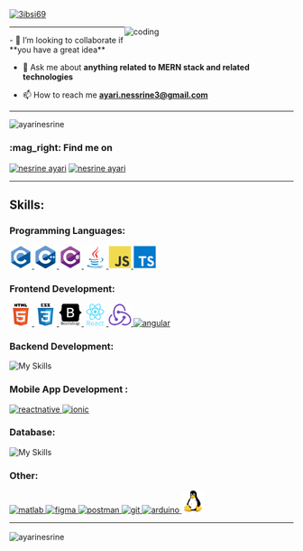 <a href="https://github.com/3ibsi69">
    <img src="https://readme-typing-svg.herokuapp.com/?font=Caveat&size=36&color=157DEC&center=true&vCenter=true&lines=Hi+👋%2C+I%27m+Nesrine+Ayari;I%27m+a+Full+stack+developer+💻;from+Tunisia" alt="3ibsi69" /></a>
<p/>

<img align="right" alt="coding" width="300" src="https://media0.giphy.com/media/2IudUHdI075HL02Pkk/giphy.gif?cid=6c09b952kwf4fdvc4l5hyxzk2ce83rkxibskxzmpac22ub5l&ep=v1_gifs_search&rid=giphy.gif&ct=g">
<hr widht="100%">
- 👯 I’m looking to collaborate if **you have a great idea**

- 💬 Ask me about **anything related to MERN stack and related technologies**

- 📫 How to reach me **ayari.nessrine3@gmail.com**
<hr widht="100%">
<p align="left"> <img src="https://komarev.com/ghpvc/?username=ayarinesrine&label=Profile%20views&color=000000&style=plastic" alt="ayarinesrine" /> </p>

<h3 align="left">:mag_right: Find me on</h3>
<p align="left">

<a href="[https://fb.com/nesrine ayari](https://www.facebook.com/profile.php?id=100004170435204)" target="blank"><img align="center" src="https://raw.githubusercontent.com/rahuldkjain/github-profile-readme-generator/master/src/images/icons/Social/facebook.svg" alt="nesrine ayari" height="30" width="40" /></a>
<a href="https://linkedin.com/in/nesrine ayari" target="blank"><img align="center" src="https://raw.githubusercontent.com/rahuldkjain/github-profile-readme-generator/master/src/images/icons/Social/linked-in-alt.svg" alt="nesrine ayari" height="30" width="40" /></a>
</p>
<hr widht="100%">
<h2 align="left">Skills:</h2>




<h3 align="left">Programming Languages:</h3>
<p align="left">
<a href="https://www.cprogramming.com/" target="_blank" rel="noreferrer"> <img src="https://raw.githubusercontent.com/devicons/devicon/master/icons/c/c-original.svg" alt="c" width="40" height="40"/> 
 <a href="https://www.w3schools.com/cpp/" target="_blank" rel="noreferrer"> <img src="https://raw.githubusercontent.com/devicons/devicon/master/icons/cplusplus/cplusplus-original.svg" alt="cplusplus" width="40" height="40"/> </a> <a href="https://www.w3schools.com/cs/" target="_blank" rel="noreferrer"> <img src="https://raw.githubusercontent.com/devicons/devicon/master/icons/csharp/csharp-original.svg" alt="csharp" width="40" height="40"/> </a> </a> <a href="https://www.java.com" target="_blank" rel="noreferrer"> <img src="https://raw.githubusercontent.com/devicons/devicon/master/icons/java/java-original.svg" alt="java" width="40" height="40"/> </a>
  <a href="https://developer.mozilla.org/en-US/docs/Web/JavaScript" target="_blank" rel="noreferrer"> <img src="https://raw.githubusercontent.com/devicons/devicon/master/icons/javascript/javascript-original.svg" alt="javascript" width="40" height="40"/> </a>
  <a href="https://www.typescriptlang.org/" target="_blank" rel="noreferrer"> <img src="https://raw.githubusercontent.com/devicons/devicon/master/icons/typescript/typescript-original.svg" alt="typescript" width="40" height="40"/> </a>
</p>
<h3 align="left">Frontend Development:</h3>
<p align="left"> <a href="https://www.w3.org/html/" target="_blank" rel="noreferrer"> <img src="https://raw.githubusercontent.com/devicons/devicon/master/icons/html5/html5-original-wordmark.svg" alt="html5" width="40" height="40"/> </a> <a href="https://www.w3schools.com/css/" target="_blank" rel="noreferrer"> <img src="https://raw.githubusercontent.com/devicons/devicon/master/icons/css3/css3-original-wordmark.svg" alt="css3" width="40" height="40"/> </a>  <a href="https://getbootstrap.com" target="_blank" rel="noreferrer"> <img src="https://raw.githubusercontent.com/devicons/devicon/master/icons/bootstrap/bootstrap-plain-wordmark.svg" alt="bootstrap" width="40" height="40"/> </a>  <a href="https://reactjs.org/" target="_blank" rel="noreferrer"> <img src="https://raw.githubusercontent.com/devicons/devicon/master/icons/react/react-original-wordmark.svg" alt="react" width="40" height="40"/> </a>  <a href="https://redux.js.org" target="_blank" rel="noreferrer"> <img src="https://raw.githubusercontent.com/devicons/devicon/master/icons/redux/redux-original.svg" alt="redux" width="40" height="40"/> </a>  <a href="https://angular.io" target="_blank" rel="noreferrer"> <img src="https://angular.io/assets/images/logos/angular/angular.svg" alt="angular" width="40" height="40"/> </a>  </p>
  <h3 align="left">Backend Development:</h3>
    <img src="https://skills.thijs.gg/icons?i=express,nodejs" alt="My Skills">


<h3 align="left">Mobile App Development :</h3>
<p align="left"> 
<a href="https://reactnative.dev/" target="_blank" rel="noreferrer"> <img src="https://reactnative.dev/img/header_logo.svg" alt="reactnative" width="40" height="40"/> </a>
    <a href="https://ionicframework.com" target="_blank" rel="noreferrer"> <img src="https://upload.wikimedia.org/wikipedia/commons/d/d1/Ionic_Logo.svg" alt="ionic" width="40" height="40"/></a>
</p>


<h3 align="left">Database:</h3>
    <img src="https://skills.thijs.gg/icons?i=mongodb,mysql" alt="My Skills">

<h3 align="left">Other:</h3>
<p align="left"><a href="https://www.mathworks.com/" target="_blank" rel="noreferrer"> <img src="https://upload.wikimedia.org/wikipedia/commons/2/21/Matlab_Logo.png" alt="matlab" width="40" height="40"/> </a>  <a href="https://www.figma.com/" target="_blank" rel="noreferrer"> <img src="https://www.vectorlogo.zone/logos/figma/figma-icon.svg" alt="figma" width="40" height="40"/> </a> <a href="https://postman.com" target="_blank" rel="noreferrer"> <img src="https://www.vectorlogo.zone/logos/getpostman/getpostman-icon.svg" alt="postman" width="40" height="40"/> </a>   <a href="https://git-scm.com/" target="_blank" rel="noreferrer"> <img src="https://www.vectorlogo.zone/logos/git-scm/git-scm-icon.svg" alt="git" width="40" height="40"/> </a>  <a href="https://www.arduino.cc/" target="_blank" rel="noreferrer"> <img src="https://cdn.worldvectorlogo.com/logos/arduino-1.svg" alt="arduino" width="40" height="40"/> </a>  <a href="https://www.linux.org/" target="_blank" rel="noreferrer"> <img src="https://raw.githubusercontent.com/devicons/devicon/master/icons/linux/linux-original.svg" alt="linux" width="40" height="40"/> </a></p>
<hr widht="100%">
<p><img align="center" src="https://github-readme-streak-stats.herokuapp.com/?user=ayarinesrine&theme=dark" alt="ayarinesrine" /></p>


